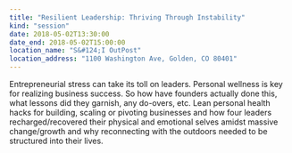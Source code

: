 ```yaml
---
title: "Resilient Leadership: Thriving Through Instability"
kind: "session"
date: 2018-05-02T13:30:00
date_end: 2018-05-02T15:00:00
location_name: "S&#124;I OutPost"
location_address: "1100 Washington Ave, Golden, CO 80401"
---
```


Entrepreneurial stress can take its toll on leaders. Personal wellness is key for realizing business success. So how have founders actually done this, what lessons did they garnish, any do-overs, etc. Lean personal health hacks for building, scaling or pivoting businesses and how four leaders recharged/recovered their physical and emotional selves amidst massive change/growth and why reconnecting with the outdoors needed to be structured into their lives. 
